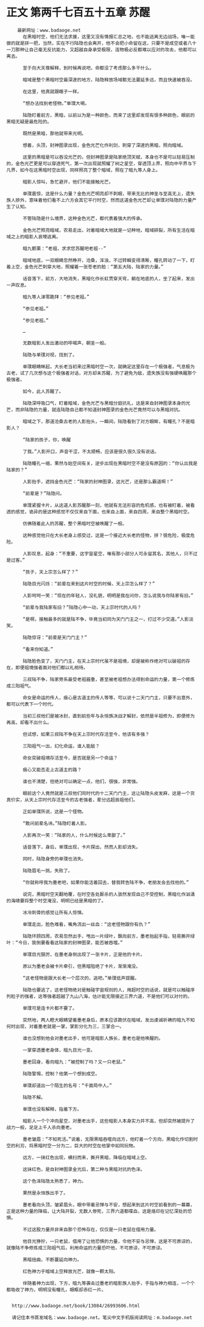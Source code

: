 # 正文 第两千七百五十五章 苏醒
        最新网址：www.badaoge.net
          在黑暗时空，他们无法求援，这里又没有情报汇总之地，也不能逃离无边战场，唯一能做的就是拼一把，当然，实在不行陆隐也会离开，他不会把小命留在这，只要不是成空或者八十一刀那种让自己毫无反抗能力，又超越自身承受极限，连物极必反都难以应对的攻击，他都可以离去。
      
          至于向大天尊解释，到时候再说吧，命都没了考虑那么多干什么。
      
          暗域是整个黑暗时空最深邃的地方，陆隐释放场域都无法蔓延多远，而且快速被吞没。
      
          在这里，他真就跟瞎子一样。
      
          “想办法找到老怪物。”单璞大喝。
      
          陆隐盯着前方，黑暗，以前以为是一种颜色，而来了这里却发现有很多种颜色，眼前的黑暗无疑是最危险的。
      
          既然是黑暗，那他就带来光明。
      
          想着，头顶，封神图录出现，金色光芒化作利剑，刺穿了深邃的黑暗，照向暗域。
      
          这里的黑暗是可以吞没光芒的，但封神图录是陆家绝顶天赋，本身也不是可以轻易压制的，金色光芒更是可以穿透死气，第一次出现就照耀了树之星空，穿透顶上界，照向中平界与下凡界，如今在这黑暗时空出现，同样照亮了整个暗域，照在了暗九等人身上。
      
          暗影人惊叫，急忙避开，他们不能接触光芒。
      
          单璞震惊，这是什么力量？金色光芒明亮却不刺眼，带来无比的神圣与至高无上，遗失族人排外，意味着他们看不上六方会其它平行时空，然而这道金色光芒却让单璞对陆隐的力量产生了认知。
      
          不管陆隐是什么境界，这种金色光芒，都代表着强大的传承。
      
          金色光芒照亮暗域，农易走出，对着暗域大地就是一记种地，暗域碎裂，所有生活在暗域之上的暗影人哀嚎逃离。
      
          暗九颤栗：“老祖，求求您苏醒吧老祖--”
      
          暗域地底，一双眼睛忽然睁开，沧桑，浑浊，不过转瞬变得清晰，瞳孔转动了一下，盯着上空，金色光芒刺穿大地，照耀着一张苍老的脸：“第五大陆，陆家的力量。”
      
          话音落下，前方，大地消失，黑暗化作长虹贯穿天穹，躺在地底的人，坐了起来，发出一声叹息。
      
          暗九等人涕零跪拜：“参见老祖。”
      
          “参见老祖。”
      
          “参见老祖。”
      
          …
      
          无数暗影人发出激动的呼喊声，朝圣一般。
      
          陆隐与单璞对视，找到了。
      
          单璞眼睛眯起，大长老当初来过黑暗时空一次，就确定这里存在一个极强者，气息极为古老，试了几次想与这个极强者对话，对方却未苏醒，为了避免为敌，遗失族没有强硬唤醒那个极强者。
      
          如今，此人苏醒了。
      
          陆隐深呼吸口气，盯着暗域，金色光芒与黑暗分庭抗礼，这是来自封神图录本身的光芒，而非陆隐的力量，就连陆隐自己都不知道封神图录的金色光芒竟然可以与黑暗对抗。
      
          暗域之下，那道沧桑古老的人影抬头，一瞬间，陆隐看到了对方眼眸，有瞳孔？不是暗影人？
      
          “陆家的孩子，你，唤醒
      
          了我。”人影开口，声音干涩，不太顺畅，应该是很久很久没有说话。
      
          陆隐瞳孔一缩，果然与始空间有关，逆步出现在黑暗时空不是没有原因的：“你认出我是陆家的？”
      
          人影抬手，遮挡金色光芒：“陆家的封神图录，这光芒，还是那么霸道啊！”
      
          “前辈是？”陆隐问。
      
          单璞紧握卡片，从这道人影苏醒那一刻，他就有无法形容的危机感，也有被盯着，被看透的感觉，诡异的是这种感觉不仅仅来自下面，也来自上面，来自四周，来自整个黑暗时空。
      
          仿佛随着此人的苏醒，整个黑暗时空被唤醒了一般。
      
          这种感觉他只在大长老身上感受过，这是一个接近大长老的怪物，拼？很危险，极度危险。
      
          人影叹息，起身：“不重要，这宇宙星空，唯有那小部分人可永留其名，其他人，只不过是过客。”
      
          “孩子，天上宗怎么样了？”
      
          陆隐目光闪烁：“前辈在来到这片时空的时候，天上宗怎么样了？”
      
          人影呵呵一笑：“现在的年轻人，没礼貌，明明是我在问你，怎么说我与你陆家有旧。”
      
          “前辈与我陆家有旧？”陆隐心中一动，天上宗时代的人吗？
      
          “是啊，接触最多的就是陆不争，毕竟当初同为天门门主之一，打过不少交道。”人影淡笑。
      
          陆隐惊讶：“前辈是天门门主？”
      
          “看来你知道。”
      
          陆隐脸色变了，天门门主，在天上宗时代虽不是祖境，却是被称作绝对可以破祖的存在，即便祖境强者面对他们都以礼相待。
      
          三叔陆不争，陆家旁系最受老祖器重，甚至被老祖想办法得到命运的力量，第一个修炼成三阳祖气。
      
          命女是命运的传人，痕心是古道主的传人等等，可以说十二天门门主，只要不出意外，都可以代表下一个时代。
      
          当初三叔他们是被冰封，直到前些年与永恒族决战才解封，依然是半祖修为，即便修为再高，却看不出什么。
      
          但试想，如果三叔陆不争在天上宗时代存活至今，他该有多强？
      
          三阳祖气一出，幻化命运，谁人能敌？
      
          命女突破祖境存活至今，是否就是另一个命运？
      
          痕心又能否走上古道主的路？
      
          谁也不清楚，但绝对可以确定一点，他们，很强，非常强。
      
          眼前这个人竟然就是三叔他们同时代的十二天门门主，这让陆隐头皮发麻，这是一个货真价实，从天上宗时代存活至今的古老强者，辈分远超辰祖他们。
      
          正如单璞所说，这是一个怪物。
      
          “敢问前辈名讳。”陆隐盯着人影。
      
          人影再次一笑：“陆家的人，什么时候这么卑鄙了。”
      
          话音落下，身后，单璞出现，卡片探出，然而人影却消失。
      
          同时，陆隐身旁的单璞也消失。
      
          陆隐眉毛一挑，失败了。
      
          “你就称呼我为墨老吧，如果你能活着回去，替我转告陆不争，老朋友会去找他的。”
      
          说完，黑暗时空天翻地覆，在时空各处厮杀的人骇然发现自己不受控制，黑暗化作汹涌的海啸要将整个时空淹没，明明已经是黑暗的了。
      
          冰冷刺骨的感觉让所有人惊悚。
      
          单璞走出，脸色难看，嘴角流出一丝血：“这老怪物跟你有仇？”
      
          陆隐环顾四周，农易忽然出手，甩出一片绿叶，飘向前方，墨老抬起手指，轻易撕开绿叶：“今日，我倒要看看这陆家的封神图录，能否被吞噬。”
      
          单璞目光狠厉，在墨老身侧出现了一张卡片，正是他的卡片。
      
          原以为墨老会被卡片牵引，但黑暗阻绝了卡片，渐渐淹没。
      
          “这老怪物是跟大长老一个层次的，逃吧。”单璞低声提醒。
      
          陆隐也要逃了，这老怪物绝对是触碰宇宙规则的人，用超时空的话说，就是可以触碰序列粒子的强者，这等强者超越了九山八海，估计能无限接近三界六道，不是他们可以对付的。
      
          单璞可是连卡片都不要了。
      
          突然地，两人瞪大眼睛望着墨老身后，原本应该跪伏在暗域，发出虔诚祈祷的暗九不知何时出现，对着墨老就是一掌，掌影分化为三，三掌合一。
      
          谁也没想到他会对墨老出手，他可是暗影人族长，墨老也是他唤醒的。
      
          一掌穿透墨老身体，暗九目光一变。
      
          墨老回身，看向暗九：“被控制了吗？又一只老鼠。”
      
          陆隐警惕，控制？他第一个想到成空。
      
          单璞却道出一个陌生的名号：“千面局中人。”
      
          陆隐不解。
      
          单璞也没有解释，指着下方。
      
          暗影人一个个冲向星空，对墨老出手，这些暗影人本身实力并不高，但却突然被提升了战力一般，足足上千人杀向墨老。
      
          墨老皱眉：“不知死活。”说着，无限黑暗吞噬向远方，他盯着一个方向，黑暗化作切割时空的利刃，将黑暗时空一分为二，巨大的时空在他掌中如同玩物。
      
          远方，一抹红色出现，横扫而来，撕开黑暗，降临在暗域上空。
      
          这抹红色，是自封神图录金光后，第二种与黑暗对抗的色泽。
      
          这个色泽陆隐太熟悉了，神力。
      
          果然是永恒族出手了。
      
          墨老看向头顶，皱紧眉头，眼中带着忌惮与不安，想起来到这片时空前看到的一幕幕，正是这种力量的降临，让大陆开裂，无数人惨死，三界六道都喋血，这是烙印在记忆深处的恐惧。
      
          不过这股力量并非来自那个恐怖存在，仅仅是一只老鼠在借用力量。
      
          他目光狰狞，一只老鼠，借用了让他恐惧的力量，令他不安与忌惮，这是不可原谅的，就像陆不争修炼成三阳祖气后，利用命运的力量恐吓他，不可原谅，不可原谅。
      
          黑暗扭曲，不断蔓延向神力。
      
          红色神力于暗域上空释放光芒，就像一颗太阳。
      
          伴随着神力出现，下方，暗九等袭击过墨老的暗影族人抬手，手指与神力相连，一个个都吸收了神力，明明没有瞳孔，眼眶却赤红一片。
      
      
      http://www.badaoge.net/book/13084/26993606.html
      
      请记住本书首发域名：www.badaoge.net。笔尖中文手机版阅读网址：m.badaoge.net